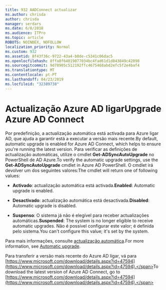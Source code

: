 ```yaml
---
title: 932 AADConnect actualizar
ms.author: chrisda
author: chrisda
manager: serdars
ms.date: 6/8/2018
ms.audience: ITPro
ms.topic: article
ROBOTS: NOINDEX, NOFOLLOW
localization_priority: Normal
ms.custom: 932
ms.assetid: 8f43f36c-9722-43a4-b0de-c5341c06dac5
ms.openlocfilehash: 8ffa8f64019077034bc4fad61d1d843849c42898
ms.sourcegitcommit: 9d78905c512192ffc4675468abd2efc5f2e4baf4
ms.translationtype: MT
ms.contentlocale: pt-PT
ms.lasthandoff: 04/23/2019
ms.locfileid: "32389738"
---
```

# <a name="upgrade-azure-ad-connect"></a><span data-ttu-id="2a093-102">Actualização Azure AD ligar</span><span class="sxs-lookup"><span data-stu-id="2a093-102">Upgrade Azure AD Connect</span></span>

<span data-ttu-id="2a093-103">Por predefinição, a actualização automática está activada para Azure ligar AD, que ajuda a garantir está a executar a versão mais recente.</span><span class="sxs-lookup"><span data-stu-id="2a093-103">By default, automatic upgrade is enabled for Azure AD Connect, which helps to ensure you're running the latest version.</span></span> <span data-ttu-id="2a093-104">Para verificar as definições de actualização automáticas, utilize o cmdlet **Get-ADSyncAutoUpgrade** no PowerShell de AD Azure.</span><span class="sxs-lookup"><span data-stu-id="2a093-104">To verify the automatic upgrade settings, use the **Get-ADSyncAutoUpgrade** cmdlet in Azure AD PowerShell.</span></span> <span data-ttu-id="2a093-105">O cmdlet irá devolver um dos seguintes valores:</span><span class="sxs-lookup"><span data-stu-id="2a093-105">The cmdlet will return one of following values:</span></span> 

- <span data-ttu-id="2a093-106">**Activado**: actualização automática está activada.</span><span class="sxs-lookup"><span data-stu-id="2a093-106">**Enabled**: Automatic upgrade is enabled.</span></span>

- <span data-ttu-id="2a093-107">**Desactivado**: actualização automática está desactivada.</span><span class="sxs-lookup"><span data-stu-id="2a093-107">**Disabled**: Automatic upgrade is disabled.</span></span>

- <span data-ttu-id="2a093-108">**Suspenso**: O sistema já não é elegível para receber actualizações automáticas.</span><span class="sxs-lookup"><span data-stu-id="2a093-108">**Suspended**: The system is no longer eligible to receive automatic upgrades.</span></span> <span data-ttu-id="2a093-109">Não é possível configurar este valor; é definida pelo sistema.</span><span class="sxs-lookup"><span data-stu-id="2a093-109">You can't configure this value; it's set by the system.</span></span> 

<span data-ttu-id="2a093-110">Para mais informações, consulte [actualização automática](https://docs.microsoft.com/azure/active-directory/connect/active-directory-aadconnect-feature-automatic-upgrade).</span><span class="sxs-lookup"><span data-stu-id="2a093-110">For more information, see [Automatic upgrade](https://docs.microsoft.com/azure/active-directory/connect/active-directory-aadconnect-feature-automatic-upgrade).</span></span>

<span data-ttu-id="2a093-111">Para transferir a versão mais recente do Azure AD ligar, vá para [https://www.microsoft.com/download/details.aspx?id=47594](https://www.microsoft.com/download/details.aspx?id=47594).</span><span class="sxs-lookup"><span data-stu-id="2a093-111">To download the latest version of Azure AD Connect, go to [https://www.microsoft.com/download/details.aspx?id=47594](https://www.microsoft.com/download/details.aspx?id=47594).</span></span>
